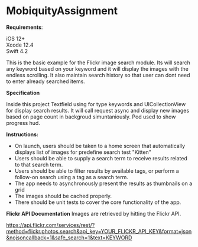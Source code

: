 # MobiquityAssignment  

**Requirements**:  

iOS 12+  
Xcode 12.4  
Swift 4.2  

This is the basic example for the Flickr image search module. Its will search any keyword based on your keyword and it will display the images with the endless scrolling. It also maintain search history so that user can dont need to enter already searched items. 

**Specification**  

Inside this project Textfield using for type keywords and UICollectionView for display search results. It will call request async and display new images based on page count in backgroud simuntaniously. Pod used to show progress hud. 


**Instructions:**
- On launch, users should be taken to a home screen that automatically displays list of images for predefine search test "Kitten"
- Users should be able to supply a search term to receive results related to that search term.  
- Users should be able to filter results by available tags, or perform a follow-on search using a tag as a search term.  
- The app needs to asynchronously present the results as thumbnails on a grid  
- The images should be cached properly.  
- There should be unit tests to cover the core functionality of the app.  

**Flickr API Documentation**
Images are retrieved by hitting the Flickr API.

https://api.flickr.com/services/rest/?method=flickr.photos.search&api_key=YOUR_FLICKR_API_KEY&format=json&nojsoncallback=1&safe_search=1&text=KEYWORD
